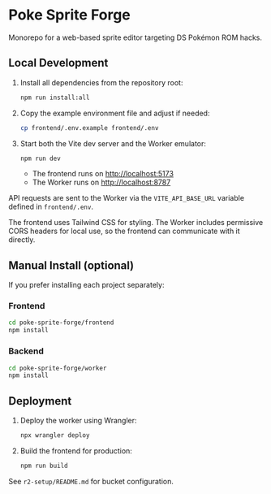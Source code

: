 # Poke Sprite Forge

Monorepo for a web-based sprite editor targeting DS Pokémon ROM hacks.

## Local Development

1. Install all dependencies from the repository root:
   ```bash
   npm run install:all
   ```

2. Copy the example environment file and adjust if needed:
   ```bash
   cp frontend/.env.example frontend/.env
   ```

3. Start both the Vite dev server and the Worker emulator:
   ```bash
   npm run dev
   ```
   - The frontend runs on [http://localhost:5173](http://localhost:5173)
   - The Worker runs on [http://localhost:8787](http://localhost:8787)

API requests are sent to the Worker via the `VITE_API_BASE_URL` variable defined
in `frontend/.env`.

The frontend uses Tailwind CSS for styling. The Worker includes permissive CORS
headers for local use, so the frontend can communicate with it directly.

## Manual Install (optional)

If you prefer installing each project separately:

### Frontend
```bash
cd poke-sprite-forge/frontend
npm install
```

### Backend
```bash
cd poke-sprite-forge/worker
npm install
```

## Deployment

1. Deploy the worker using Wrangler:
   ```bash
   npx wrangler deploy
   ```
2. Build the frontend for production:
   ```bash
   npm run build
   ```

See `r2-setup/README.md` for bucket configuration.

